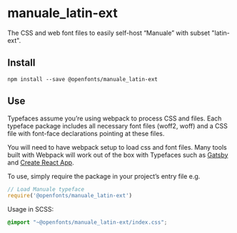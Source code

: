 
# manuale_latin-ext

The CSS and web font files to easily self-host “Manuale” with subset "latin-ext".

## Install

`npm install --save @openfonts/manuale_latin-ext`

## Use

Typefaces assume you’re using webpack to process CSS and files. Each typeface
package includes all necessary font files (woff2, woff) and a CSS file with
font-face declarations pointing at these files.

You will need to have webpack setup to load css and font files. Many tools built
with Webpack will work out of the box with Typefaces such as [Gatsby](https://github.com/gatsbyjs/gatsby)
and [Create React App](https://github.com/facebookincubator/create-react-app).

To use, simply require the package in your project’s entry file e.g.

```javascript
// Load Manuale typeface
require('@openfonts/manuale_latin-ext')
```

Usage in SCSS:
```scss
@import "~@openfonts/manuale_latin-ext/index.css";
```

